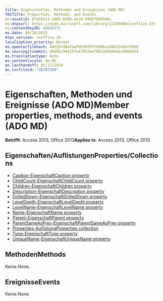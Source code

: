 ```yaml
---
title: Eigenschaften, Methoden und Ereignisse (ADO MD)
TOCTitle: Properties, Methods, and Events
ms:assetid: 67d28214-2805-010b-eb10-4995fb69506c
ms:mtpsurl: https://msdn.microsoft.com/library/JJ249404(v=office.15)
ms:contentKeyID: 48545371
ms.date: 09/18/2015
mtps_version: v=office.15
localization_priority: Normal
ms.openlocfilehash: 48e26fd8a7aafbb39f9ff658bca36812e02c9169
ms.sourcegitcommit: d6695c94415fa47952ee7961a69660abc0904434
ms.translationtype: Auto
ms.contentlocale: de-DE
ms.lasthandoff: 01/17/2019
ms.locfileid: "28707290"
---
```

# <a name="member-properties-methods-and-events-ado-md"></a><span data-ttu-id="1cf26-102">Eigenschaften, Methoden und Ereignisse (ADO MD)</span><span class="sxs-lookup"><span data-stu-id="1cf26-102">Member properties, methods, and events (ADO MD)</span></span>

<span data-ttu-id="1cf26-103">**Betrifft**: Access 2013, Office 2013</span><span class="sxs-lookup"><span data-stu-id="1cf26-103">**Applies to**: Access 2013, Office 2013</span></span>

## <a name="propertiescollections"></a><span data-ttu-id="1cf26-104">Eigenschaften/Auflistungen</span><span class="sxs-lookup"><span data-stu-id="1cf26-104">Properties/Collections</span></span>

- [<span data-ttu-id="1cf26-105">Caption-Eigenschaft</span><span class="sxs-lookup"><span data-stu-id="1cf26-105">Caption property</span></span>](caption-property-ado-md.md)
- [<span data-ttu-id="1cf26-106">ChildCount-Eigenschaft</span><span class="sxs-lookup"><span data-stu-id="1cf26-106">ChildCount property</span></span>](childcount-property-ado-md.md)
- [<span data-ttu-id="1cf26-107">Children-Eigenschaft</span><span class="sxs-lookup"><span data-stu-id="1cf26-107">Children property</span></span>](children-property-ado-md.md)
- [<span data-ttu-id="1cf26-108">Description-Eigenschaft</span><span class="sxs-lookup"><span data-stu-id="1cf26-108">Description property</span></span>](description-property-ado-md.md)
- [<span data-ttu-id="1cf26-109">DrilledDown-Eigenschaft</span><span class="sxs-lookup"><span data-stu-id="1cf26-109">DrilledDown property</span></span>](drilleddown-property-ado-md.md)
- [<span data-ttu-id="1cf26-110">LevelDepth-Eigenschaft</span><span class="sxs-lookup"><span data-stu-id="1cf26-110">LevelDepth property</span></span>](leveldepth-property-ado-md.md)
- [<span data-ttu-id="1cf26-111">LevelName-Eigenschaft</span><span class="sxs-lookup"><span data-stu-id="1cf26-111">LevelName property</span></span>](levelname-property-ado-md.md)
- [<span data-ttu-id="1cf26-112">Name-Eigenschaft</span><span class="sxs-lookup"><span data-stu-id="1cf26-112">Name property</span></span>](name-property-ado-md.md)
- [<span data-ttu-id="1cf26-113">Parent-Eigenschaft</span><span class="sxs-lookup"><span data-stu-id="1cf26-113">Parent property</span></span>](parent-property-ado-md.md)
- [<span data-ttu-id="1cf26-114">ParentSameAsPrev-Eigenschaft</span><span class="sxs-lookup"><span data-stu-id="1cf26-114">ParentSameAsPrev property</span></span>](parentsameasprev-property-ado-md.md)
- [<span data-ttu-id="1cf26-115">Properties-Auflistung</span><span class="sxs-lookup"><span data-stu-id="1cf26-115">Properties collection</span></span>](properties-collection-ado.md)
- [<span data-ttu-id="1cf26-116">Type-Eigenschaft</span><span class="sxs-lookup"><span data-stu-id="1cf26-116">Type property</span></span>](type-property-ado-md.md)
- [<span data-ttu-id="1cf26-117">UniqueName-Eigenschaft</span><span class="sxs-lookup"><span data-stu-id="1cf26-117">UniqueName property</span></span>](uniquename-property-ado-md.md)


## <a name="methods"></a><span data-ttu-id="1cf26-118">Methoden</span><span class="sxs-lookup"><span data-stu-id="1cf26-118">Methods</span></span>

<span data-ttu-id="1cf26-119">Keine.</span><span class="sxs-lookup"><span data-stu-id="1cf26-119">None.</span></span>

## <a name="events"></a><span data-ttu-id="1cf26-120">Ereignisse</span><span class="sxs-lookup"><span data-stu-id="1cf26-120">Events</span></span>

<span data-ttu-id="1cf26-121">Keine.</span><span class="sxs-lookup"><span data-stu-id="1cf26-121">None.</span></span>

